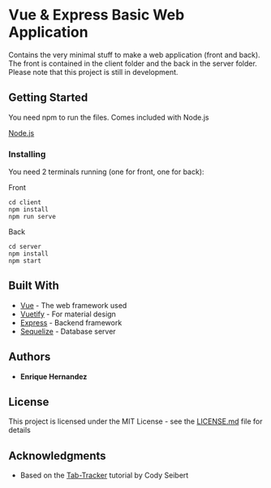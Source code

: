 # Vue & Express Basic Web Application 

Contains the very minimal stuff to make a web application (front and back). The front is contained in the client folder and the back in the server folder. Please note that this project is still in development.

## Getting Started

You need npm to run the files. Comes included with Node.js

[Node.js](https://nodejs.org/en/download/)

### Installing

You need 2 terminals running (one for front, one for back):

Front

```
cd client
npm install
npm run serve
```

Back

```
cd server
npm install
npm start
```

## Built With

* [Vue](https://vuejs.org/) - The web framework used
* [Vuetify](https://vuetifyjs.com/) - For material design
* [Express](https://expressjs.com/) - Backend framework
* [Sequelize](https://sequelize.org/) - Database server

## Authors

* **Enrique Hernandez**

## License

This project is licensed under the MIT License - see the [LICENSE.md](LICENSE.md) file for details

## Acknowledgments

* Based on the [Tab-Tracker](https://github.com/codyseibert/tab-tracker) tutorial by Cody Seibert 
